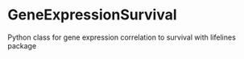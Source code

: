 # GeneExpressionSurvival
Python class for gene expression correlation to survival with lifelines package

